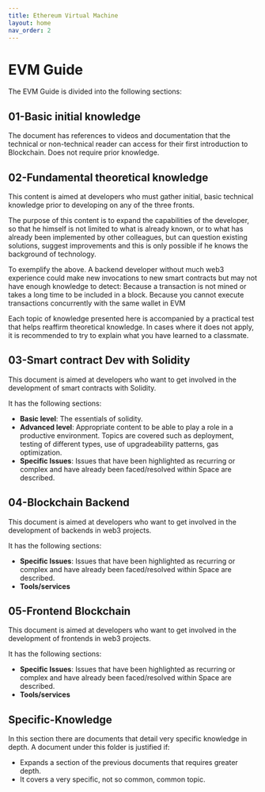 ```yaml
---
title: Ethereum Virtual Machine
layout: home
nav_order: 2
---
```


# EVM Guide

The EVM Guide is divided into the following sections:

## 01-Basic initial knowledge

The document has references to videos and documentation that the technical or non-technical reader can access for their first introduction to Blockchain. Does not require prior knowledge.


## 02-Fundamental theoretical knowledge

This content is aimed at developers who must gather initial, basic technical knowledge prior to developing on any of the three fronts.

The purpose of this content is to expand the capabilities of the developer, so that he himself is not limited to what is already known, or to what has already been implemented by other colleagues, but can question existing solutions, suggest improvements and this is only possible if he knows the background of technology.

To exemplify the above. A backend developer without much web3 experience could make new invocations to new smart contracts but may not have enough knowledge to detect:
Because a transaction is not mined or takes a long time to be included in a block.
Because you cannot execute transactions concurrently with the same wallet in EVM

Each topic of knowledge presented here is accompanied by a practical test that helps reaffirm theoretical knowledge. In cases where it does not apply, it is recommended to try to explain what you have learned to a classmate.

## 03-Smart contract Dev with Solidity

This document is aimed at developers who want to get involved in the development of smart contracts with Solidity.  

It has the following sections:

 - **Basic level**: The essentials of solidity.
 - **Advanced level**: Appropriate content to be able to play a role in a productive environment. Topics are covered such as deployment, testing of different types, use of upgradeability patterns, gas optimization.
 - **Specific Issues**: Issues that have been highlighted as recurring or complex and have already been faced/resolved within Space are described.

## 04-Blockchain Backend

This document is aimed at developers who want to get involved in the development of backends in web3 projects.

It has the following sections:

 - **Specific Issues**: Issues that have been highlighted as recurring or complex and have already been faced/resolved within Space are described.
 - **Tools/services**  

## 05-Frontend Blockchain

This document is aimed at developers who want to get involved in the development of frontends in web3 projects.

It has the following sections:

 - **Specific Issues**: Issues that have been highlighted as recurring or complex and have already been faced/resolved within Space are described.
 - **Tools/services**

## Specific-Knowledge

In this section there are documents that detail very specific knowledge in depth. A document under this folder is justified if:

 - Expands a section of the previous documents that requires greater depth.
 - It covers a very specific, not so common, common topic.
